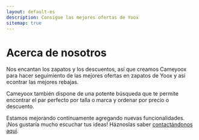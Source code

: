 ```yaml
---
layout: default-es
description: Consigue las mejores ofertas de Yoox
sitemap: true
---
```


<div class="text">
	<h1 class="center">Acerca de nosotros</h1>
	<p>
		Nos encantan los zapatos y los descuentos, así que creamos Cameyoox para hacer seguimiento de las mejores ofertas en zapatos de Yoox y así econtrar las mejores rebajas.
	</p>
	<p>
		Cameyoox también dispone de una potente búsqueda que te permite encontrar el par perfecto por talla o marca y ordenar por precio o descuento.
	<p>
		Estamos mejorando contínuamente agregando nuevas funcionalidades. ¡Nos gustaría mucho escuchar tus ideas! Háznoslas saber 
		<a href="/es/contacto.html">contactándonos aquí</a>. 
	</p>